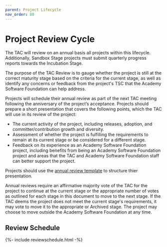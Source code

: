 ```yaml
---
parent: Project Lifecycle
nav_order: 80
---
```


# Project Review Cycle

The TAC will review on an annual basis all projects within this lifecycle. Additionally, Sandbox Stage projects must submit quarterly progress reports towards the Incubation Stage.

The purpose of the TAC Review is to gauge whether the project is still at the correct maturity stage based on the criteria for the current stage, as well as identify any concerns or feedback from the project's TSC that the Academy Software Foundation can help address.

Projects will schedule their annual review as part of the next TAC meeting following the anniversary of the project’s acceptance. Projects should prepare a short presentation that covers the following points, which the TAC will use in its review of the project:

*   The current activity of the project, including releases, adoption, and committer/contribution growth and diversity.
*   Assessment of whether the project is fulfilling the requirements to remain at its current stage or be considered for a different stage.
*   Feedback on its experience as an Academy Software Foundation project, including benefits from being an Academy Software Foundation project and areas that the TAC and Academy Software Foundation staff can better support the project.

Projects should use the [annual review template](annual_review_template.pptx) to structure thier presentation.

Annual reviews require an affirmative majority vote of the TAC for the project to continue at the current stage or the appropriate number of votes as outlined for each stage in this document to move to the next stage. If the TAC deems the project does not meet the current stage's requirements, it may vote to move it to the appropriate or Archived stage. The project may choose to move outside the Academy Software Foundation at any time.

## Review Schedule

{%- include reviewschedule.html -%}
